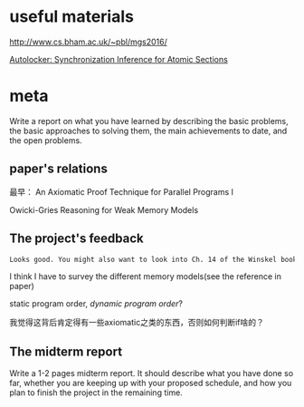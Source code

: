 # useful materials

http://www.cs.bham.ac.uk/~pbl/mgs2016/


[Autolocker: Synchronization Inference for Atomic Sections](http://groups.csail.mit.edu/cag/crg/papers/mccloskey06autolocker.pdf)


# meta


Write a report on what you have learned by describing the basic problems, the basic approaches to solving them, the main achievements to date, and the open problems. 

## paper's relations

最早：
An Axiomatic Proof Technique for Parallel Programs I

Owicki-Gries Reasoning for Weak Memory Models

## The project's feedback

```txt
Looks good. You might also want to look into Ch. 14 of the Winskel book for logics for reasoning about parallel programs. For placement of locks and reasoning about program equivalence, check out prior work on automatic placement of memory fences (https://dl.acm.org/citation.cfm?id=1998518 along with papers that cite that work).
```


I think I have to survey the different memory models(see the reference in paper)

static program order, *dynamic program order*?


我觉得这背后肯定得有一些axiomatic之类的东西，否则如何判断if啥的？


## The midterm report

Write a 1-2 pages midterm report. It should describe what you have done so far, whether you are keeping up with your proposed schedule, and how you plan to finish the project in the remaining time.

